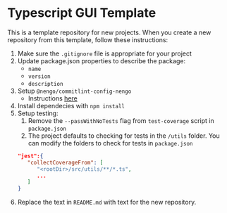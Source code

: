 # Typescript GUI Template
This is a template repository for new projects. When you create a new repository from this template, follow these instructions:

1. Make sure the `.gitignore` file is appropriate for your project
2. Update package.json properties to describe the package:
   - `name`
   - `version`
   - `description`
3. Setup `@nengo/commitlint-config-nengo`
   - Instructions [here](https://github.com/nengo/commitlint-config-nengo#setup)
4. Install dependecies with `npm install`
5. Setup testing:
   1. Remove the `--passWithNoTests` flag from `test-coverage` script in `package.json`
   2. The project defaults to checking for tests in the `/utils` folder. You can modify the folders to check for tests in `package.json`
   ```json
   "jest":{
      "collectCoverageFrom": [
         "<rootDir>/src/utils/**/*.ts",
         ...
      ]
   }
   ```
6. Replace the text in `README.md` with text for the new repository.